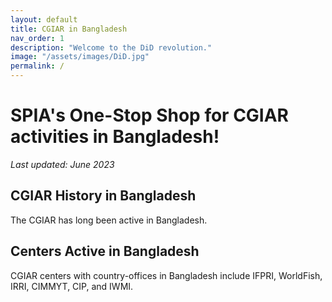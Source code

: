 ```yaml
---
layout: default
title: CGIAR in Bangladesh
nav_order: 1
description: "Welcome to the DiD revolution."
image: "/assets/images/DiD.jpg"
permalink: /
---
```



# SPIA's One-Stop Shop for CGIAR activities in Bangladesh!

*Last updated: June 2023*



## CGIAR History in Bangladesh
The CGIAR has long been active in Bangladesh.

## Centers Active in Bangladesh
CGIAR centers with country-offices in Bangladesh include IFPRI, WorldFish, IRRI, CIMMYT, CIP, and IWMI.

